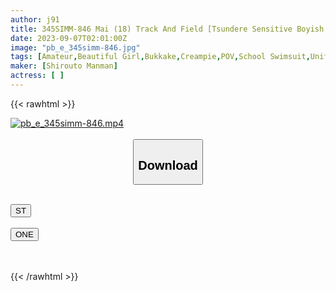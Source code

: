 ```yaml
---
author: j91
title: 345SIMM-846 Mai (18) Track And Field [Tsundere Sensitive Boyish J○] [Begging For A Kiss With An Upturned Look] [Actually, She Is A Spoiled C***d And Begs For Sex] [Gives Permission To Cum Inside With A Devilish Smile] [Changing Into See-Through Water For The Second Round] [Vagina Back Gun Thrust Climax & Facial] (Hanagari Mai)
date: 2023-09-07T02:01:00Z
image: "pb_e_345simm-846.jpg"
tags: [Amateur,Beautiful Girl,Bukkake,Creampie,POV,School Swimsuit,Uniform]
maker: [Shirouto Manman]
actress: [ ]
---
```



{{< rawhtml >}}

<div class="video" data-videoid="8V4YWz1WejfoVLY">
    <a href="javascript:;">
        <img src="https://my.j91.asia/posts/pb_e_345simm-846/pb_e_345simm-846.jpg" width="WIDTH" height="HEIGHT" alt="pb_e_345simm-846.mp4" loading="lazy">
    </a>
</div>

<script type="text/javascript" src="https://j91.asia/asset/on-demand-st.js"></script>

<br>
  <link rel="stylesheet" href="https://j91.asia/asset/bs5.css">
  
  <center>
  <button class="btn btn-primary" type="button" data-bs-toggle="collapse" data-bs-target=".multi-collapse" aria-expanded="false" aria-controls="multiCollapseExample1 multiCollapseExample2"><h2>Download</h2></button></center>
</p>
<div class="row">
  <div class="col">
    <div class="collapse multi-collapse" id="multiCollapseExample1">
      <div class="card card-body">
	      	      <br>
<div class="buttons">  
<a href="https://streamtape.to/v/8V4YWz1WejfoVLY"><button class="btn-hover color-3"><i class="fa fa-download"></i> ST</button></a></div>
    </div>
  </div>
</div>
  <div class="col">
    <div class="collapse multi-collapse" id="multiCollapseExample2">
      <div class="card card-body">
	      <br>
<div class="buttons">
    <a href="https://oneupload.to/j7uqq32azcgj"><button class="btn-hover color-9"><i class="fa fa-download"></i> ONE</button></a></div>
<br><br>
      </div>
    </div>
  </div>
</div>

{{< /rawhtml >}}